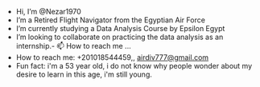 -  Hi, I’m @Nezar1970
-  I’m  a Retired Flight Navigator from the Egyptian Air Force 
-  I’m currently studying a Data Analysis Course by Epsilon Egypt
-  I’m looking to collaborate on practicing the data analysis as an internship.- 📫 How to reach me ...
- How to reach me: +201018544459,, airdiv777@gmail.com
-  Fun fact: i'm a 53 year old, i do not know why people wonder about  my desire to learn in this age, i'm still young.

<!---
Nezar1970/Nezar1970 is a ✨ special ✨ repository because its `README.md` (this file) appears on your GitHub profile.
You can click the Preview link to take a look at your changes.
--->
